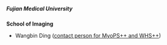 <h5><strong>Fujian Medical University</strong></h5>

**School of Imaging**
* Wangbin Ding ([contact person for MyoPS++ and WHS++](mailto:dingwangbin@fjmu.edu.cn))

